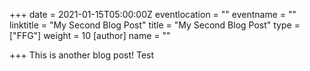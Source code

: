 +++
date = 2021-01-15T05:00:00Z
eventlocation = ""
eventname = ""
linktitle = "My Second Blog Post"
title = "My Second Blog Post"
type = ["FFG"]
weight = 10
[author]
name = ""

+++
This is another blog post! Test